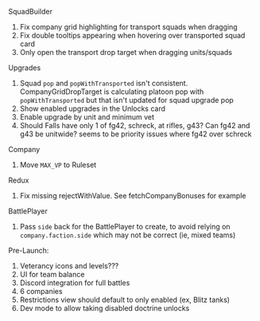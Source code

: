 SquadBuilder
1. Fix company grid highlighting for transport squads when dragging
2. Fix double tooltips appearing when hovering over transported squad card
3. Only open the transport drop target when dragging units/squads

Upgrades
1. Squad `pop` and `popWithTransported` isn't consistent. CompanyGridDropTarget is calculating platoon pop with `popWithTransported` but that isn't updated for squad upgrade pop
2. Show enabled upgrades in the Unlocks card
3. Enable upgrade by unit and minimum vet
4. Should Falls have only 1 of fg42, schreck, at rifles, g43? Can fg42 and g43 be unitwide? seems to be priority issues where fg42 over schreck

Company
1. Move `MAX_VP` to Ruleset

Redux
1. Fix missing rejectWithValue. See fetchCompanyBonuses for example

BattlePlayer
1. Pass `side` back for the BattlePlayer to create, to avoid relying on `company.faction.side` which may not be correct (ie, mixed teams)


Pre-Launch:
1. Veterancy icons and levels???
2. UI for team balance
3. Discord integration for full battles
4. 6 companies
5. Restrictions view should default to only enabled (ex, Blitz tanks)
6. Dev mode to allow taking disabled doctrine unlocks